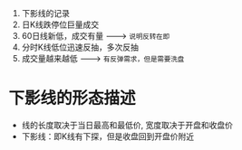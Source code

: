 1. 下影线的记录
2. 日K线跌停位巨量成交
3. 60日线新低，成交有量 ---> `说明反转在即`
4. 分时K线低位迅速反抽，多次反抽
5. 成交量越来越低 ---> `有反弹需求，但是需要洗盘`
# 下影线的形态描述
- 线的长度取决于当日最高和最低价, 宽度取决于开盘和收盘价
- 下影线：即K线有下探，但是收盘回到开盘价附近
